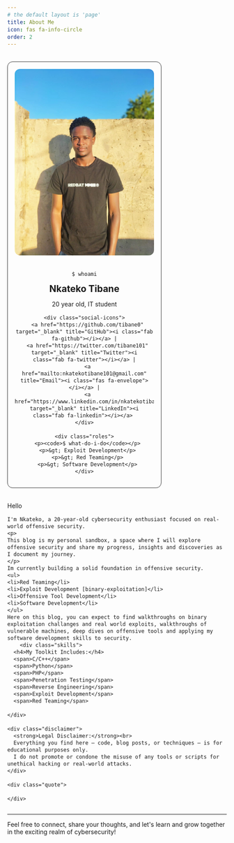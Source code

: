 ```yaml
---
# the default layout is 'page'
title: About Me
icon: fas fa-info-circle
order: 2
---
```


<!-- Font Awesome CDN for icons -->
<link rel="stylesheet" href="https://cdnjs.cloudflare.com/ajax/libs/font-awesome/6.5.0/css/all.min.css">


<style>
.profile-container {
  display: flex;
  flex-wrap: wrap;
  gap: 2rem;
  margin-top: 2rem;
}

.profile-left {
  flex: 1;
  max-width: 320px;
  background: var(--card-bg);
  padding: 1rem;
  border-radius: 12px;
  text-align: center;
  border: 1px solid #333;
}

.profile-left img {
  width: 100%;
  border-radius: 12px;
  margin-bottom: 1rem;
}

.profile-left h2 {
  margin: 0;
}

.profile-left .roles {
  text-align: left;
  margin-top: 1rem;
  font-family: monospace;
  font-size: 0.9rem;
}

.profile-right {
  flex: 2;
  min-width: 300px;
}

.skills {
  margin-top: 1rem;
}

.skills span {
  display: inline-block;
  background: var(--tag-bg, #3a3a3a);
  color: var(--tag-text, #fff);
  padding: 4px 10px;
  border-radius: 12px;
  font-size: 0.8rem;
  margin: 5px 5px 0 0;
}

.disclaimer {
  background: rgba(255, 255, 255, 0.05);
  border-left: 4px solid #865dff;
  padding: 1rem;
  border-radius: 8px;
  margin-top: 2rem;
  font-size: 0.9rem;
}

.quote {
  text-align: center;
  margin-top: 2rem;
  font-weight: bold;
  font-size: 0.95rem;
}
</style>


  <div class="profile-container">

  <div class="profile-left">
    <img src="/assets/images/me.jpeg" alt="Profile Image">
    <p><code>$ whoami</code></p>
    <h2>Nkateko Tibane</h2>
    <p>20 year old, IT student</p>

    <div class="social-icons">
      <a href="https://github.com/tibane0" target="_blank" title="GitHub"><i class="fab fa-github"></i></a> |
      <a href="https://twitter.com/tibane101" target="_blank" title="Twitter"><i class="fab fa-twitter"></i></a> |
      <a href="mailto:nkatekotibane101@gmail.com" title="Email"><i class="fas fa-envelope"></i></a> |
      <a href="https://www.linkedin.com/in/nkatekotibane" target="_blank" title="LinkedIn"><i class="fab fa-linkedin"></i></a> 
    </div>

    <div class="roles">
      <p><code>$ what-do-i-do</code></p>
      <p>&gt; Exploit Development</p>
      <p>&gt; Red Teaming</p>
      <p>&gt; Software Development</p>
    </div>
  </div>




  <div class="profile-right">
    Hello 

    I'm Nkateko, a 20-year-old cybersecurity enthusiast focused on real-world offensive security.
    <p>
    This blog is my personal sandbox, a space where I will explore offensive security and share my progress, insights and discoveries as I document my journey. 
    </p>
    Im currently building a solid foundation in offensive security. 
    <ul>
    <li>Red Teaming</li>
    <li>Exploit Development [binary-exploitation]</li>
    <li>Offensive Tool Development</li>
    <li>Software Development</li>
    </ul>
    Here on this blog, you can expect to find walkthroughs on binary exploitation challanges and real world exploits, walkthroughs of vulnerable machines, deep dives on offensive tools and applying my software development skills to security.
        <div class="skills">
      <h4>My Toolkit Includes:</h4>
      <span>C/C++</span>
      <span>Python</span>
      <span>PHP</span>
      <span>Penetration Testing</span>
      <span>Reverse Engineering</span>
      <span>Exploit Development</span>
      <span>Red Teaming</span>
      
    </div>

    <div class="disclaimer">
      <strong>Legal Disclaimer:</strong><br>
      Everything you find here — code, blog posts, or techniques — is for educational purposes only.  
      I do not promote or condone the misuse of any tools or scripts for unethical hacking or real-world attacks.
    </div>

    <div class="quote">
      
    </div>
  </div>


</div>

---

Feel free to connect, share your thoughts, and let's learn and grow together in the exciting realm of cybersecurity!

